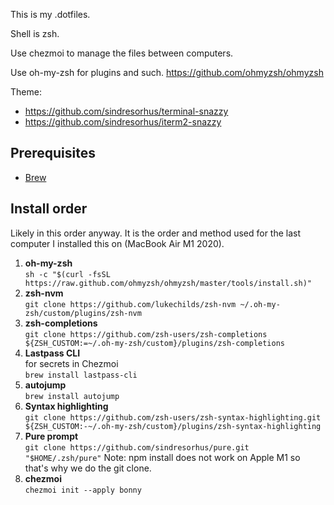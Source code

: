 This is my .dotfiles.

Shell is zsh.

Use chezmoi to manage the files between computers.

Use oh-my-zsh for plugins and such.
https://github.com/ohmyzsh/ohmyzsh

Theme:

- https://github.com/sindresorhus/terminal-snazzy
- https://github.com/sindresorhus/iterm2-snazzy

## Prerequisites

- [Brew](https://brew.sh/)

## Install order

Likely in this order anyway. It is the order and method used for the last computer I installed this on (MacBook Air M1 2020).

1. **oh-my-zsh**  
  `sh -c "$(curl -fsSL https://raw.github.com/ohmyzsh/ohmyzsh/master/tools/install.sh)"`
2. **zsh-nvm**  
  `git clone https://github.com/lukechilds/zsh-nvm ~/.oh-my-zsh/custom/plugins/zsh-nvm`
3. **zsh-completions**  
  `git clone https://github.com/zsh-users/zsh-completions ${ZSH_CUSTOM:=~/.oh-my-zsh/custom}/plugins/zsh-completions`
4. **Lastpass CLI**  
  for secrets in Chezmoi  
  `brew install lastpass-cli`
5. **autojump**  
  `brew install autojump`
6. **Syntax highlighting**  
  `git clone https://github.com/zsh-users/zsh-syntax-highlighting.git ${ZSH_CUSTOM:-~/.oh-my-zsh/custom}/plugins/zsh-syntax-highlighting`
7. **Pure prompt**  
  `git clone https://github.com/sindresorhus/pure.git "$HOME/.zsh/pure"`
  Note: npm install does not work on Apple M1 so that's why we do the git clone.
8. **chezmoi**  
  `chezmoi init --apply bonny`
